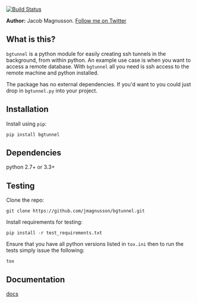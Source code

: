 [![Build Status](https://travis-ci.org/jmagnusson/bgtunnel.png?branch=master)](https://travis-ci.org/jmagnusson/bgtunnel)

**Author:** Jacob Magnusson. [Follow me on Twitter][twitter]


## What is this?

`bgtunnel` is a python module for easily creating ssh tunnels in the background, from within python. An example use case is when you want to access a remote database. With `bgtunnel` all you need is ssh access to the remote machine and python installed.

The package has no external dependencies. If you'd want to you could just drop in `bgtunnel.py` into your project.


## Installation

Install using `pip`:

    pip install bgtunnel


## Dependencies

python 2.7+ or 3.3+


## Testing

Clone the repo:

    git clone https://github.com/jmagnusson/bgtunnel.git

Install requirements for testing:

    pip install -r test_requirements.txt

Ensure that you have all python versions listed in `tox.ini` then to run the tests simply issue the following:

    tox


## Documentation
[docs]

[twitter]: https://twitter.com/jacobsvante_
[docs]: https://github.com/jmagnusson/bgtunnel/blob/master/bgtunnel.py#L1
